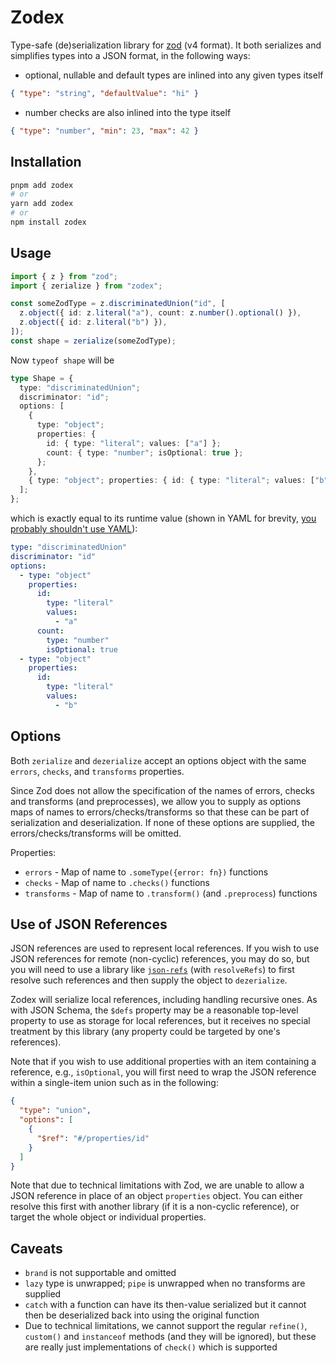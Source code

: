 # Zodex

Type-safe (de)serialization library for [zod](https://zod.dev/) (v4 format). It both serializes and simplifies types into a JSON format, in the following ways:

- optional, nullable and default types are inlined into any given types itself

```json
{ "type": "string", "defaultValue": "hi" }
```

- number checks are also inlined into the type itself

```json
{ "type": "number", "min": 23, "max": 42 }
```

## Installation

```sh
pnpm add zodex
# or
yarn add zodex
# or
npm install zodex
```

## Usage

```ts
import { z } from "zod";
import { zerialize } from "zodex";

const someZodType = z.discriminatedUnion("id", [
  z.object({ id: z.literal("a"), count: z.number().optional() }),
  z.object({ id: z.literal("b") }),
]);
const shape = zerialize(someZodType);
```

Now `typeof shape` will be

```ts
type Shape = {
  type: "discriminatedUnion";
  discriminator: "id";
  options: [
    {
      type: "object";
      properties: {
        id: { type: "literal"; values: ["a"] };
        count: { type: "number"; isOptional: true };
      };
    },
    { type: "object"; properties: { id: { type: "literal"; values: ["b"] } } },
  ];
};
```

which is exactly equal to its runtime value (shown in YAML for brevity, [you probably shouldn't use YAML](https://ruudvanasseldonk.com/2023/01/11/the-yaml-document-from-hell)):

```yaml
type: "discriminatedUnion"
discriminator: "id"
options:
  - type: "object"
    properties:
      id:
        type: "literal"
        values:
          - "a"
      count:
        type: "number"
        isOptional: true
  - type: "object"
    properties:
      id:
        type: "literal"
        values:
          - "b"
```

## Options

Both `zerialize` and `dezerialize` accept an options object with the
same `errors`, `checks`, and `transforms` properties.

Since Zod does not allow the specification of the names of errors, checks and
transforms (and preprocesses), we allow you to supply
as options maps of names to errors/checks/transforms so that these can be part
of serialization and deserialization. If none of these options are
supplied, the errors/checks/transforms will be omitted.

Properties:

- `errors` - Map of name to `.someType({error: fn})` functions
- `checks` - Map of name to `.checks()` functions
- `transforms` - Map of name to `.transform()` (and `.preprocess`) functions

## Use of JSON References

JSON references are used to represent local references. If you wish to use
JSON references for remote (non-cyclic) references, you may do so, but you
will need to use a library like
[`json-refs`](https://github.com/whitlockjc/json-refs) (with `resolveRefs`)
to first resolve such references and then supply the object to `dezerialize`.

Zodex will serialize local references, including handling recursive ones. As
with JSON Schema, the `$defs` property may be a reasonable top-level property
to use as storage for local references, but it receives no special treatment
by this library (any property could be targeted by one's references).

Note that if you wish to use additional properties with an item containing a
reference, e.g., `isOptional`, you will first need to wrap the JSON reference
within a single-item union such as in the following:

```json
{
  "type": "union",
  "options": [
    {
      "$ref": "#/properties/id"
    }
  ]
}
```

Note that due to technical limitations with Zod, we are unable to allow a
JSON reference in place of an object `properties` object. You can either
resolve this first with another library (if it is a non-cyclic reference),
or target the whole object or individual properties.

## Caveats

- `brand` is not supportable and omitted
- `lazy` type is unwrapped; `pipe` is unwrapped when no transforms are supplied
- `catch` with a function can have its then-value serialized but it
  cannot then be deserialized back into using the original function
- Due to technical limitations, we cannot support the regular
  `refine()`, `custom()` and `instanceof` methods (and they will be
  ignored), but these are really just implementations of `check()`
  which is supported
